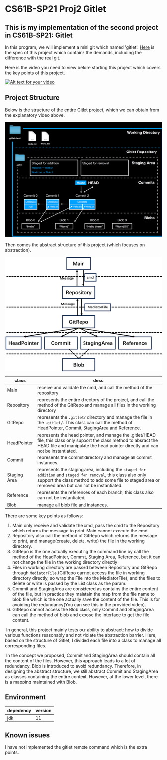 # CS61B-SP21 Proj2 Gitlet

## This is my implementation of the second project in CS61B-SP21: Gitlet

In this program, we will implement a mini git which named 'gitlet'.
[Here](https://sp21.datastructur.es/materials/proj/proj2/proj2) is the spec of this project which contains the demands, including the difference with the real git.

Here is the video you need to view before starting this project which covers the key points of this project.

[![Alt text for your video](https://img.youtube.com/vi/YOUTUBE_VIDEO_ID_HERE/0.jpg)](https://youtu.be/fvhqn5PeU_Q?si=FjeSkGEZry1Cbiky)

## Project Structure

Below is the structure of the entire Gitlet project, which we can obtain from the explanatory video above.

![image-20240409212759812](.image/image-20240409212759812.png)

Then comes the abstract structure of this project (which focuses on abstraction).

![image-20240422211012633](.image/image-20240422211012633.png)

| class        | desc                                                         |
| ------------ | ------------------------------------------------------------ |
| Main         | receive and validate the cmd, and call the method of the repository |
| Repository   | represents the entire directory of the project, and call the method of the GitRepo and manage all files in the working directory |
| GitRepo      | represents the `.gitlet/` directory and manage the file in the `.gitlet/`. This class can call the method of HeadPointer, Commit, StagingArea and Reference. |
| HeadPointer  | represents the head pointer, and manage the .gitlet/HEAD file, this class only support the class method to absract the HEAD file and manipulate the head pointer directly and can not be instantiated. |
| Commit       | represents the commit directory and manage all commit instances. |
| Staging Area | represents the staging area, including the `staged for addition` and `staged for removal`, this class also only support the class method to add some file to staged area or removed area but can not be instantiated. |
| Reference    | represents the references of each branch, this class also can not be instantiated. |
| Blob         | manage all blob file and instances.                          |

There are some key points as follows:

1. Main only receive and validate the cmd, pass the cmd to the Repository which returns the message to print. Main cannot execute the cmd
2. Repository also call the method of GitRepo which returns the message to print, and manage(create, delete, write) the file in the working directory.
3. GitRepo is the one actually executing the command line by call the method of the HeadPointer, Commit, Staging Area, Reference, but it can not change the file in the working directory directly
4. Files in working directory are passed between Repository and GitRepo through `MediatorFile`.(GitRepo cannot access the file in working directory directly, so wrap the File into the MediatorFile), and the files to delete or write is passed by the List class as the param.
5. Commit and StagingArea are considered as contains the entire content of the file, but in practice they maintain the map from the file name to blob file which is the one actually save the content of the file. This is for avoiding the redundancy(You can see this in the provided video).
6. GitRepo cannot access the Blob class, only Commit and StagingArea can call the method of blob and expose the interface to get the file content.

​	In general, this project mainly tests our ability to abstract: how to divide various functions reasonably and not violate the abstraction barrier. Here, based on the structure of Gitlet, I divided each file into a class to manage all corresponding files.

​	In the concept we proposed, Commit and StagingArea should contain all the content of the files. However, this approach leads to a lot of redundancy. Blob is introduced to avoid redundancy. Therefore, in designing the abstract structure, we still abstract Commit and StagingArea as classes containing the entire content. However, at the lower level, there is a mapping maintained with Blob.

## Environment

| depedency | version |
| --------- | ------- |
| jdk       | 11      |

## Known issues

I have not implemented the gitlet remote command which is the extra points.
